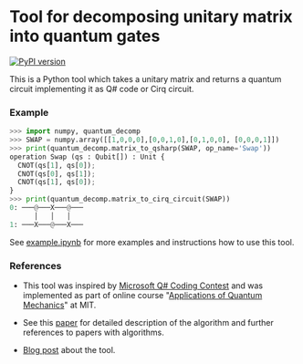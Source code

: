 # Tool for decomposing unitary matrix into quantum gates

[![PyPI version](https://badge.fury.io/py/quantum-decomp.svg)](https://badge.fury.io/py/quantum-decomp)

This is a Python tool which takes a unitary matrix and returns
a quantum circuit implementing it as Q# code or Cirq circuit.

### Example

```python
>>> import numpy, quantum_decomp
>>> SWAP = numpy.array([[1,0,0,0],[0,0,1,0],[0,1,0,0], [0,0,0,1]])
>>> print(quantum_decomp.matrix_to_qsharp(SWAP, op_name='Swap'))
operation Swap (qs : Qubit[]) : Unit {
  CNOT(qs[1], qs[0]);
  CNOT(qs[0], qs[1]);
  CNOT(qs[1], qs[0]);
}
>>> print(quantum_decomp.matrix_to_cirq_circuit(SWAP))
0: ───@───X───@───
      │   │   │
1: ───X───@───X───
```

See [example.ipynb](/example.ipynb) for more examples and instructions how to 
use this tool.

### References

* This tool was inspired by [Microsoft Q# Coding Contest](https://codeforces.com/blog/entry/65579) and was implemented as part of online course "[Applications of Quantum Mechanics](https://courses.edx.org/courses/course-v1:MITx+8.06x+1T2019/course/)" at MIT. 

* See this [paper](res/Fedoriaka2019Decomposition.pdf) for detailed description 
of the algorithm and further references to papers with algorithms.
  
* [Blog post](https://codeforces.com/blog/entry/84655) about the tool. 
